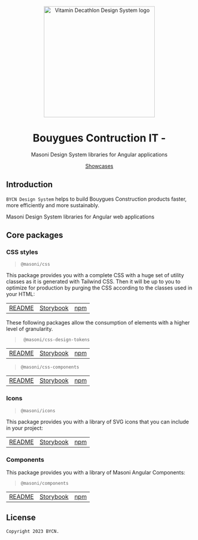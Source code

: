 <br>
<p align="center">
  <img
    width="300px"
    src="https://images.glints.com/unsafe/glints-dashboard.s3.amazonaws.com/company-logo/2539ca31ff4f12b26ccf4d131fc19e16.png"
    alt="Vitamin Decathlon Design System logo" />
</p>

<h1 align="center">Bouygues Contruction IT - </h1>

<p align="center">Masoni Design System libraries for Angular applications</p>

<p align="center">
  <a href="https://bouygues-construction.github.io/design-system-bycn">Showcases</a>
</p>

## Introduction

`BYCN Design System` helps to build Bouygues Construction products faster, more efficiently and more sustainably.

Masoni Design System libraries for Angular web applications

## Core packages

### CSS styles

> `@masoni/css`

This package provides you with a complete CSS with a huge set of utility classes as it is generated with Tailwind CSS. Then it will be up to you to optimize for production by purging the CSS according to the classes used in your HTML:

|                                                                                                                               |                                                                                            |          |
| ----------------------------------------------------------------------------------------------------------------------------- | ------------------------------------------------------------------------------------------ | -------- |
| [README](https://github.com/bouygues-construction/design-system-bycn/tree/dangkhoa/project-initialize/projects/css/README.md) | [Storybook](https://bouygues-construction.github.io/design-system-bycn/main/showcases-css) | [npm](#) |

These following packages allow the consumption of elements with a higher level of granularity.

> ` @masoni/css-design-tokens`

|                                                                                                                                                 |                                                                                                                                |          |
| ----------------------------------------------------------------------------------------------------------------------------------------------- | ------------------------------------------------------------------------------------------------------------------------------ | -------- |
| [README](https://github.com/bouygues-construction/design-system-bycn/tree/dangkhoa/project-initialize/projects/css/src/design_tokens/README.md) | [Storybook](https://bouygues-construction.github.io/design-system-bycn/main/showcases-css/?path=/docs/guidelines-colors--docs) | [npm](#) |

> `@masoni/css-components`

|                                                                                                                                              |                                                                                                                                       |          |
| -------------------------------------------------------------------------------------------------------------------------------------------- | ------------------------------------------------------------------------------------------------------------------------------------- | -------- |
| [README](https://github.com/bouygues-construction/design-system-bycn/tree/dangkhoa/project-initialize/projects/css/src/components/README.md) | [Storybook](https://bouygues-construction.github.io/design-system-bycn/main/showcases-css/?path=/story/components-checkbox--overview) | [npm](#) |

### Icons

> `@masoni/icons`

This package provides you with a library of SVG icons that you can include in your project:

|             |                |          |
| ----------- | -------------- | -------- |
| [README](https://github.com/bouygues-construction/design-system-bycn/blob/DTB-75/icons/projects/icons/README.md) | [Storybook](#) | [npm](#) |

### Components

This package provides you with a library of Masoni Angular Components:

> `@masoni/components`

|                                                                                                                                      |                                                                                                    |          |
| ------------------------------------------------------------------------------------------------------------------------------------ | -------------------------------------------------------------------------------------------------- | -------- |
| [README](https://github.com/bouygues-construction/design-system-bycn/tree/dangkhoa/project-initialize/projects/components/README.md) | [Storybook](https://bouygues-construction.github.io/design-system-bycn/main/showcases-components/) | [npm](#) |

## License

    Copyright 2023 BYCN.